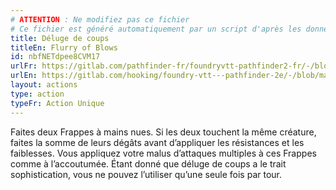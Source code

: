 ```yaml
---
# ATTENTION : Ne modifiez pas ce fichier
# Ce fichier est généré automatiquement par un script d'après les données du module Foundry VTT officiel et de sa traduction
title: Déluge de coups
titleEn: Flurry of Blows
id: nbfNETdpee8CVM17
urlFr: https://gitlab.com/pathfinder-fr/foundryvtt-pathfinder2-fr/-/blob/master/data/actions/nbfNETdpee8CVM17.htm
urlEn: https://gitlab.com/hooking/foundry-vtt---pathfinder-2e/-/blob/master/packs/data/actions.db/flurry-of-blows.json
layout: actions
type: action
typeFr: Action Unique
---
```

Faites deux Frappes à mains nues. Si les deux touchent la même créature, faites la somme de leurs dégâts avant d’appliquer les résistances et les faiblesses. Vous appliquez votre malus d’attaques multiples à ces Frappes comme à l’accoutumée. Étant donné que déluge de coups a le trait sophistication, vous ne pouvez l’utiliser qu’une seule fois par tour.
